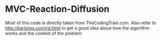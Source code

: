 # MVC-Reaction-Diffusion

Most of this code is directly taken from TheCodingTrain.com. Also refer to http://karlsims.com/rd.html to get a good idea about how the algorithm works and the context of the problem
